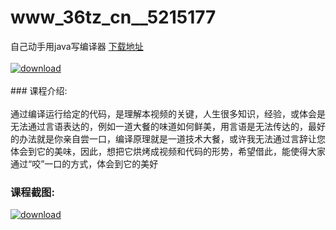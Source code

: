 # www_36tz_cn__5215177
自己动手用java写编译器
[下载地址](http://www.36tz.cn/article/5215177 "下载地址")
<br/></br>[![download](http://36tz.cn/muke_img/2020_09_2-9-300x174.png "下载地址")](http://www.36tz.cn/article/5215177 "下载地址")
<br/></br>### 课程介绍:<br/></br>通过编译运行给定的代码，是理解本视频的关键，人生很多知识，经验，或体会是无法通过言语表达的，例如一道大餐的味道如何鲜美，用言语是无法传达的，最好的办法就是你亲自尝一口，编译原理就是一道技术大餐，或许我无法通过言辞让您体会到它的美味，因此，想把它烘烤成视频和代码的形势，希望借此，能使得大家通过“咬”一口的方式，体会到它的美好

### 课程截图:
[![download](http://36tz.cn/muke_img/2020_09_1-10.png "下载地址")](http://www.36tz.cn/article/5215177 "下载地址")
